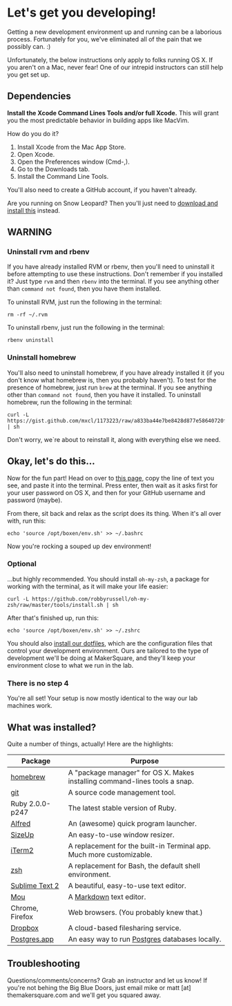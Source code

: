# Let's get you developing!

Getting a new development environment up and running can be a laborious process. Fortunately for you, we've eliminated all of the pain that we possibly can. :)

Unfortunately, the below instructions only apply to folks running OS X. If you aren't on a Mac, never fear! One of our intrepid instructors can still help you get set up.

## Dependencies

**Install the Xcode Command Lines Tools and/or full Xcode.** This will grant you the most predictable behavior in building apps like MacVim.

How do you do it?

1. Install Xcode from the Mac App Store.
2. Open Xcode.
3. Open the Preferences window (Cmd-,).
4. Go to the Downloads tab.
5. Install the Command Line Tools.

You'll also need to create a GitHub account, if you haven't already.

Are you running on Snow Leopard? Then you'll just need to [download and install this](https://github.com/downloads/kennethreitz/osx-gcc-installer/GCC-10.6.pkg) instead.

## WARNING

### Uninstall rvm and rbenv

If you have already installed RVM or rbenv, then you'll need to uninstall it before attempting to use these instructions. Don't remember if you installed it? Just type `rvm` and then `rbenv` into the terminal. If you see anything other than `command not found`, then you have them installed.

To uninstall RVM, just run the following in the terminal:

```console
rm -rf ~/.rvm
```

To uninstall rbenv, just run the following in the terminal:

```console
rbenv uninstall
```

### Uninstall homebrew

You'll also need to uninstall homebrew, if you have already installed it (if you don't know what homebrew is, then you probably haven't). To test for the presence of homebrew, just run `brew` at the terminal. If you see anything other than `command not found`, then you have it installed. To uninstall homebrew, run the following in the terminal:

```console
curl -L https://gist.github.com/mxcl/1173223/raw/a833ba44e7be8428d877e58640720ff43c59dbad/uninstall_homebrew.sh | sh
```

Don't worry, we`re about to reinstall it, along with everything else we need.

## Okay, let's do this…

Now for the fun part! Head on over to [this page](http://makersquare-student-boxen.herokuapp.com/), copy the line of text you see, and paste it into the terminal. Press enter, then wait as it asks first for your user password on OS X, and then for your GitHub username and password (maybe).

From there, sit back and relax as the script does its thing. When it's all over with, run this:

```console
echo 'source /opt/boxen/env.sh' >> ~/.bashrc
```

Now you're rocking a souped up dev environment!

### Optional

…but highly recommended. You should install `oh-my-zsh`, a package for working with the terminal, as it will make your life easier:

```console
curl -L https://github.com/robbyrussell/oh-my-zsh/raw/master/tools/install.sh | sh
```

After that's finished up, run this:

```console
echo 'source /opt/boxen/env.sh' >> ~/.zshrc
```

You should also [install our dotfiles](http://github.com/makersquare/dotfiles), which are the configuration files that control your development environment. Ours are tailored to the type of development we'll be doing at MakerSquare, and they'll keep your environment close to what we run in the lab.

### There is no step 4

You're all set! Your setup is now mostly identical to the way our lab machines work.

## What was installed?

Quite a number of things, actually! Here are the highlights:
 
| Package                                             | Purpose                                                                      |
| --------------------------------------------------- | ---------------------------------------------------------------------------- |
| [homebrew](http://brew.sh/)                         | A "package manager" for OS X. Makes installing command-lines tools a snap.   |
| [git](http://brew.sh/)                              | A source code management tool. 												 |
| Ruby 2.0.0-p247                                     | The latest stable version of Ruby. 										     |
| [Alfred](http://www.alfredapp.com/)                 | An (awesome) quick program launcher.  										 |
| [SizeUp](http://www.irradiatedsoftware.com/sizeup/) | An easy-to-use window resizer. 												 |
| [iTerm2](http://www.iterm2.com/)                    | A replacement for the built-in Terminal app. Much more customizable. 	     |
| [zsh](http://www.zsh.org/)                          | A replacement for Bash, the default shell environment. 						 |
| [Sublime Text 2](http://www.sublimetext.com/)       | A beautiful, easy-to-use text editor.                                        |
| [Mou](http://mouapp.com/)                           | A [Markdown](http://daringfireball.net/projects/markdown/) text editor.      |
| Chrome, Firefox                                     | Web browsers. (You probably knew that.)                                      |
| [Dropbox](https://www.dropbox.com/)                 | A cloud-based filesharing service.                                           |
| [Postgres.app](http://postgresapp.com)              | An easy way to run [Postgres](http://www.postgresql.org/) databases locally. |

## Troubleshooting

Questions/comments/concerns? Grab an instructor and let us know! If you're not behing the Big Blue Doors, just email mike or matt [at] themakersquare.com and we'll get you squared away.



